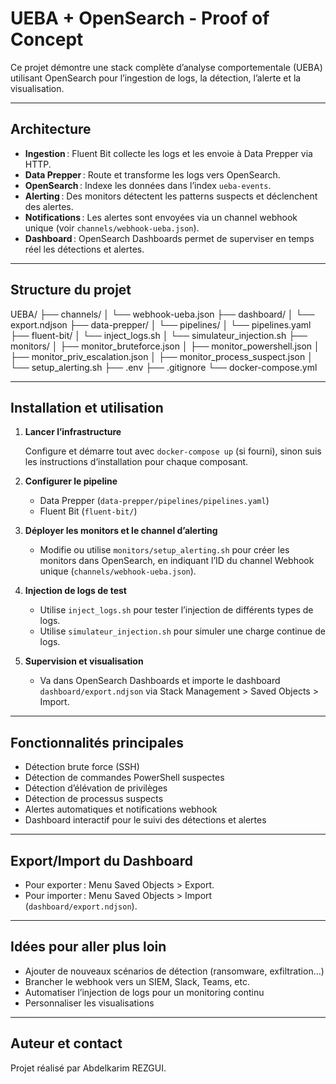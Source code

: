 # UEBA + OpenSearch - Proof of Concept

Ce projet démontre une stack complète d’analyse comportementale (UEBA) utilisant OpenSearch pour l’ingestion de logs, la détection, l’alerte et la visualisation.

---

## Architecture

- **Ingestion** : Fluent Bit collecte les logs et les envoie à Data Prepper via HTTP.
- **Data Prepper** : Route et transforme les logs vers OpenSearch.
- **OpenSearch** : Indexe les données dans l’index `ueba-events`.
- **Alerting** : Des monitors détectent les patterns suspects et déclenchent des alertes.
- **Notifications** : Les alertes sont envoyées via un channel webhook unique (voir `channels/webhook-ueba.json`).
- **Dashboard** : OpenSearch Dashboards permet de superviser en temps réel les détections et alertes.

---

## Structure du projet

UEBA/
├── channels/
│ └── webhook-ueba.json
├── dashboard/
│ └── export.ndjson
├── data-prepper/
│ └── pipelines/
│ └── pipelines.yaml
├── fluent-bit/
│ └── inject_logs.sh
│ └── simulateur_injection.sh
├── monitors/
│ ├── monitor_bruteforce.json
│ ├── monitor_powershell.json
│ ├── monitor_priv_escalation.json
│ ├── monitor_process_suspect.json
│ └── setup_alerting.sh
├── .env
├── .gitignore
└── docker-compose.yml


---

## Installation et utilisation

1. **Lancer l’infrastructure**

   Configure et démarre tout avec `docker-compose up` (si fourni), sinon suis les instructions d’installation pour chaque composant.

2. **Configurer le pipeline**

   - Data Prepper (`data-prepper/pipelines/pipelines.yaml`)
   - Fluent Bit (`fluent-bit/`)

3. **Déployer les monitors et le channel d’alerting**

   - Modifie ou utilise `monitors/setup_alerting.sh` pour créer les monitors dans OpenSearch, en indiquant l’ID du channel Webhook unique (`channels/webhook-ueba.json`).

4. **Injection de logs de test**

   - Utilise `inject_logs.sh` pour tester l’injection de différents types de logs.
   - Utilise `simulateur_injection.sh` pour simuler une charge continue de logs.

5. **Supervision et visualisation**

   - Va dans OpenSearch Dashboards et importe le dashboard `dashboard/export.ndjson` via Stack Management > Saved Objects > Import.

---

## Fonctionnalités principales

- Détection brute force (SSH)
- Détection de commandes PowerShell suspectes
- Détection d’élévation de privilèges
- Détection de processus suspects
- Alertes automatiques et notifications webhook
- Dashboard interactif pour le suivi des détections et alertes

---

## Export/Import du Dashboard

- Pour exporter : Menu Saved Objects > Export.
- Pour importer : Menu Saved Objects > Import (`dashboard/export.ndjson`).

---

## Idées pour aller plus loin

- Ajouter de nouveaux scénarios de détection (ransomware, exfiltration…)
- Brancher le webhook vers un SIEM, Slack, Teams, etc.
- Automatiser l’injection de logs pour un monitoring continu
- Personnaliser les visualisations

---

## Auteur et contact

Projet réalisé par Abdelkarim REZGUI.  


